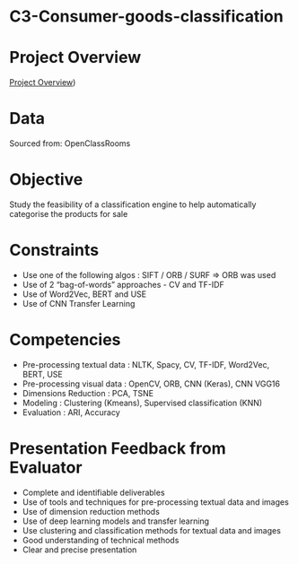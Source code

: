 # C3-Consumer-goods-classification

# Project Overview
[Project Overview](https://github.com/Najtrg18/C3-Consumer-Goods-Classification/blob/main/C3_%20presentation.pdf))

# Data 
Sourced from: OpenClassRooms

# Objective 
Study the feasibility of a classification engine to help automatically categorise the products for sale

# Constraints
- Use one of the following algos : SIFT / ORB / SURF => ORB was used
- Use of 2 “bag-of-words” approaches - CV and TF-IDF
- Use of Word2Vec, BERT and USE
- Use of CNN Transfer Learning

# Competencies
- Pre-processing textual data : NLTK, Spacy, CV, TF-IDF, Word2Vec, BERT, USE
- Pre-processing visual data : OpenCV, ORB, CNN (Keras), CNN VGG16
- Dimensions Reduction : PCA, TSNE
- Modeling : Clustering (Kmeans), Supervised classification (KNN)
- Evaluation : ARI, Accuracy

# Presentation Feedback from Evaluator
- Complete and identifiable deliverables
- Use of tools and techniques for pre-processing textual data and images
- Use of dimension reduction methods 
- Use of deep learning models and transfer learning 
- Use clustering and classification methods for textual data and images
- Good understanding of technical methods 
- Clear and precise presentation
